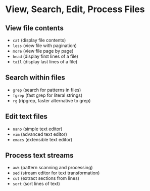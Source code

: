 # View, Search, Edit, Process Files

## View file contents
  - `cat` (display file contents)
  - `less` (view file with pagination)
  - `more` (view file page by page)
  - `head` (display first lines of a file)
  - `tail` (display last lines of a file)
## Search within files
  - `grep` (search for patterns in files)
  - `fgrep` (fast grep for literal strings)
  - `rg` (ripgrep, faster alternative to grep)
## Edit text files
  - `nano` (simple text editor)
  - `vim` (advanced text editor)
  - `emacs` (extensible text editor)
## Process text streams
  - `awk` (pattern scanning and processing)
  - `sed` (stream editor for text transformation)
  - `cut` (extract sections from lines)
  - `sort` (sort lines of text)
